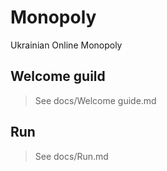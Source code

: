 # Monopoly
Ukrainian Online Monopoly

## Welcome guild

> See docs/Welcome guide.md

## Run

> See docs/Run.md
